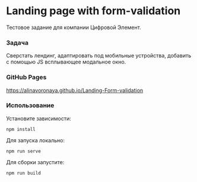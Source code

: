 # Landing page with form-validation

Тестовое задание для компании Цифровой Элемент.

### Задача
Сверстать лендинг, адаптировать под мобильные устройства, добавить с помощью JS всплывающее модальное окно.

### GitHub Pages
https://alinavoronaya.github.io/Landing-Form-validation

### Использование

Установите зависимости:
```
npm install
```
Для запуска локально:
```
npm run serve
```
Для сборки запустите:
```
npm run build
```


